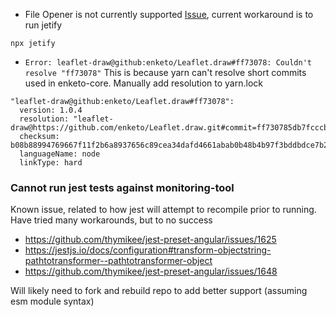 - File Opener is not currently supported [Issue](https://github.com/pwlin/cordova-plugin-file-opener2/issues/256), current workaround is to run jetify

```
npx jetify
```

- `Error: leaflet-draw@github:enketo/Leaflet.draw#ff73078: Couldn't resolve "ff73078"`
  This is because yarn can't resolve short commits used in enketo-core. Manually add resolution to yarn.lock

```
"leaflet-draw@github:enketo/Leaflet.draw#ff73078":
  version: 1.0.4
  resolution: "leaflet-draw@https://github.com/enketo/Leaflet.draw.git#commit=ff730785db7fcccbf2485ffcf4dffe1238a7c617"
  checksum: b08b88994769667f11f2b6a8937656c89cea34dafd4661abab0b48b4b97f3bddbdce7b23ddfdb8d7c6335e065530e32a70e281314afa34afa134bf68597945fc
  languageName: node
  linkType: hard
```

### Cannot run jest tests against monitoring-tool

Known issue, related to how jest will attempt to recompile prior to running. Have tried many workarounds, but to no success

- https://github.com/thymikee/jest-preset-angular/issues/1625
- https://jestjs.io/docs/configuration#transform-objectstring-pathtotransformer--pathtotransformer-object
- https://github.com/thymikee/jest-preset-angular/issues/1648

Will likely need to fork and rebuild repo to add better support (assuming esm module syntax)
